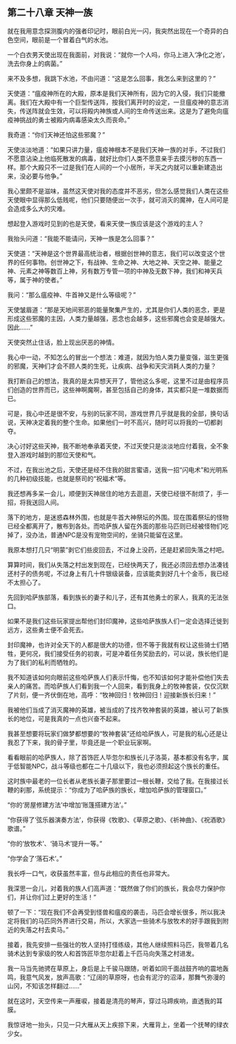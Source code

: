 ## 第二十八章 天神一族

就在我用意念探测腹内的强者印记时，眼前白光一闪，我突然出现在一个奇异的白色空间，眼前是一个冒着白气的水池。

一个白衣男天使出现在我面前，对我说：“就你一个人吗，你马上进入‘净化之池’，洗去你身上的病菌。”

来不及多想，我跳下水池，不由问道：“这是怎么回事，我怎么来到这里的？”

天使道：“瘟疫神所在的大殿，原本是我们天神所有，因为它的入侵，我们只能撤离。我们在大殿中有一个巨型传送阵，按我们离开时的设定，一旦瘟疫神的意志消失，传送阵就会生效，可以将殿内神族或人间的生命传送出来。这是为了避免向瘟疫神挑战的勇士被殿内病毒感染太久而丧命。”

我奇道：“你们天神还怕这些邪魔？”

天使淡淡地道：“如果只讲力量，瘟疫神根本不是我们天神一族的对手，不过我们不愿意沾染上他临死散发的病毒，就好比你们人类不愿意亲手去摸污秽的东西一样。那个大殿只不一过是我们在人间的一个小居所，半天之内就可以重新建造出来，没必要与他争。”

我心里颇不是滋味，虽然这天使对我的态度并不恶劣，但怎么感觉我们人类在这些天使眼中显得那么低贱呢，他们只要随便出一次手，就可消灭的魔神，在人间可是会造成多么大的灾难。

想起登入游戏时见到的也是天使，看来天使一族应该是这个游戏的主人？

我抬头问道：“我能不能请问，天神一族是怎么回事？”

天使道：“天神是这个世界最高统治者，根据创世神的意志，我们可以改变这个世界的任何事物。创世神之下，有战神、生命之神、大地之神、天空之神、能量之神、元素之神等数百上神，另有数万专管一项的中神及无数下神，我们和神天兵等，属于神的使者。”

我问：“那么瘟疫神、牛首神又是什么等级呢？”

天使皱眉道：“那是天地间邪恶的能量聚集产生的，尤其是你们人类的恶念，更是形成这些邪魔的主因，人类力量越强，恶念也会越多，这些邪魔也会变是越强大。因此……”

天使突然止住话，脸上现出厌恶的神情。

我心中一动，不知怎么的冒出一个想法：难道，就因为怕人类力量变强，滋生更强的邪魔，天神们才会不顾人类的生死，让疾病、战争和天灾消耗人类的力量？

我打断自己的想法，我真的是太异想天开了，管他这么多呢，这里不过是由程序员们创造的世界而已，这些神啊魔啊，甚至包括自己的身体，其实都只是一堆数据而已。

可是，我心中还是很不安，与别的玩家不同，游戏世界几乎就是我的全部，换句话说，天神决定着我的整个生命。如果他们一时不高兴，随时可以将我的一切都剥夺。

决心讨好这些天神，我不断地奉承着天使，不过天使只是淡淡地应付着我，全不象登入游戏时越到的那位天使和气。

不过，在我出池之后，天使还是经不住我的甜言蜜语，送我一招“闪电术”和光明系的几种初级技能，也就是祭司的“祝福术”等。

我还想再多呆一会儿，顺便到天神居住的地方去逛逛，天使已经很不耐烦了，手一招，将我送回人间。

落下的地方，是迷惑森林外围，也就是牛首大神祭坛的外围。现在围着祭坛的怪物已经全都离开了，散布到各处。而哈萨族人留在外面的那些马匹则已经被怪物们吃掉了，没办法，普通NPC是没有宠物空间的，坐骑只能留在这里。

我原本想打几只“明蒙”剥它们些皮回去，不过身上没药，还是赶紧回失落之村吧。

算算时间，我们从失落之村出发到现在，已经快两天了，我还必须回去想办法凑钱还村子的债务呢，不过身上有几十件银级装备，应该能卖到好几十个金币，我已经不太担心了。

先回到哈萨族部落，看到族长的妻子和儿子，还有其他勇士的家人，我真的无法张口。

如果不是我们这些玩家提出帮他们封印魔神，这些哈萨族族人们一定会选择迁徙到远方，这些勇士便不会死去。

封印魔神，也许对全天下的人都是很大的功德，但不等于我就有权让这些骑士们牺牲，更何况，我们接受任务的初衷，可是冲着任务奖励去的，可以说，族长他们是为了我们的私利而牺牲的。

我不知道该如何向眼前这些哈萨族人们表示忏悔，也不知该如何才能补偿他们失去亲人的痛苦。而哈萨族人们看到我一个人回来，看到我身上的牧神套装，仅仅沉默了片刻，便一齐伏倒在地，高呼：“牧神回归！牧神回归！迎接新族长归来！”

我被他们当成了消灭魔神的英雄，被当成的了找齐牧神套装的英雄，被认可了新族长的地位，可是我真的一点也兴奋不起来。

我甚至想要将玩家们做梦都想要的“牧神套装”还给哈萨族人，可是我的私心还是让我忍了下来，我的骨子里，毕竟还是一个职业玩家啊。

看看眼前的哈萨族人，除了首饰匠人毕忽尔和族长儿子洛英，基本都没有名字，属于低智能NPC，战斗等级也都在二十几级以下，我也必须担起这个族长的重任。

这时族中最老的一位长者从老族长妻子那里要过一根长鞭，交给了我。在我接过长鞭的刹那，系统提示：“你成为了哈萨族的族长，增加哈萨族的管理窗口。”

“你的‘房屋修建方法’中增加‘账篷搭建方法’。”

“你获得了‘弦乐器演奏方法’，你获得《牧歌》、《草原之歌》、《祈神曲》、《祝酒歌》歌谱。”

“你的‘放牧术’、‘骑马术’提升一等。”

“你学会了‘落石术’。”

我长呼一口气，收获虽然丰富，但与此相应的责任也非常大。

我深思一会儿，对着我的族人们高声道：“既然做了你们的族长，我会尽力保护你们，并让你们过上更好的生活！”

顿了一下：“现在我们不会再受到怪兽和瘟疫的袭击，马匹会增长很多，所以我决定将我们的马匹同外界进行交易，所以，大家选一些骑术与放牧术的好手跟我到附近的失落之村去卖马。”

接着，我先安排一些强壮的牧人坚持打怪练级，其他人继续照料马匹，我带着几名骑术达到专家级的牧人和首饰匠毕忽尔赶着上千匹马向失落之村进发。

我一马当先驰骋在草原上，身后是上千骏马跟随，听着如同千面战鼓齐响的震地轰鸣，我意气风发，放声高歌：“辽阔的草原呀，也会有泥泞的沼泽，那舞气弥漫的山冈，不知该怎样翻过……”

就在这时，天空传来一声雁唳，接着是清亮的琴声，穿过马蹄疾响，直透我的耳膜。

我惊讶地一抬头，只见一只大雁从天上疾掠下来，大雁背上，坐着一个抚琴的绿衣少女。

